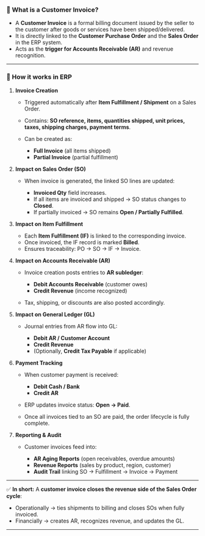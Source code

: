 
### 📌 What is a Customer Invoice?

* A **Customer Invoice** is a formal billing document issued by the seller to the customer after goods or services have been shipped/delivered.
* It is directly linked to the **Customer Purchase Order** and the **Sales Order** in the ERP system.
* Acts as the **trigger for Accounts Receivable (AR)** and revenue recognition.

---

### 🔄 How it works in ERP

1. **Invoice Creation**

   * Triggered automatically after **Item Fulfillment / Shipment** on a Sales Order.
   * Contains: **SO reference, items, quantities shipped, unit prices, taxes, shipping charges, payment terms**.
   * Can be created as:

     * **Full Invoice** (all items shipped)
     * **Partial Invoice** (partial fulfillment)

2. **Impact on Sales Order (SO)**

   * When invoice is generated, the linked SO lines are updated:

     * **Invoiced Qty** field increases.
     * If all items are invoiced and shipped → SO status changes to **Closed**.
     * If partially invoiced → SO remains **Open / Partially Fulfilled**.

3. **Impact on Item Fulfillment**

   * Each **Item Fulfillment (IF)** is linked to the corresponding invoice.
   * Once invoiced, the IF record is marked **Billed**.
   * Ensures traceability: PO → SO → IF → Invoice.

4. **Impact on Accounts Receivable (AR)**

   * Invoice creation posts entries to **AR subledger**:

     * **Debit Accounts Receivable** (customer owes)
     * **Credit Revenue** (income recognized)
   * Tax, shipping, or discounts are also posted accordingly.

5. **Impact on General Ledger (GL)**

   * Journal entries from AR flow into GL:

     * **Debit AR / Customer Account**
     * **Credit Revenue**
     * (Optionally, **Credit Tax Payable** if applicable)

6. **Payment Tracking**

   * When customer payment is received:

     * **Debit Cash / Bank**
     * **Credit AR**
   * ERP updates invoice status: **Open → Paid**.
   * Once all invoices tied to an SO are paid, the order lifecycle is fully complete.

7. **Reporting & Audit**

   * Customer invoices feed into:

     * **AR Aging Reports** (open receivables, overdue amounts)
     * **Revenue Reports** (sales by product, region, customer)
     * **Audit Trail** linking SO → Fulfillment → Invoice → Payment

---

✅ **In short:**
A **customer invoice closes the revenue side of the Sales Order cycle**:

* Operationally → ties shipments to billing and closes SOs when fully invoiced.
* Financially → creates AR, recognizes revenue, and updates the GL.

---

